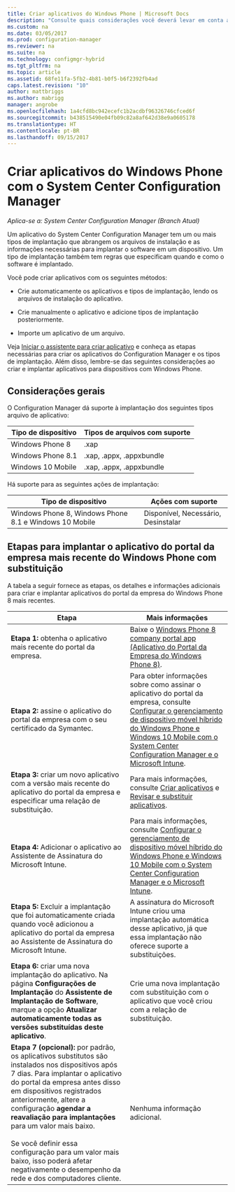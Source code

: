 ```yaml
---
title: Criar aplicativos do Windows Phone | Microsoft Docs
description: "Consulte quais considerações você deverá levar em conta ao criar e implantar aplicativos para dispositivos Windows Phone."
ms.custom: na
ms.date: 03/05/2017
ms.prod: configuration-manager
ms.reviewer: na
ms.suite: na
ms.technology: configmgr-hybrid
ms.tgt_pltfrm: na
ms.topic: article
ms.assetid: 68fe11fa-5fb2-4b81-b0f5-b6f2392fb4ad
caps.latest.revision: "10"
author: mattbriggs
ms.author: mabrigg
manager: angrobe
ms.openlocfilehash: 1a4cfd8bc942ecefc1b2acdbf96326746cfced6f
ms.sourcegitcommit: b438515490e04fb09c82a8af642d38e9a0605178
ms.translationtype: HT
ms.contentlocale: pt-BR
ms.lasthandoff: 09/15/2017
---
```

# <a name="create-windows-phone-applications-with-system-center-configuration-manager"></a>Criar aplicativos do Windows Phone com o System Center Configuration Manager

*Aplica-se a: System Center Configuration Manager (Branch Atual)*

Um aplicativo do System Center Configuration Manager tem um ou mais tipos de implantação que abrangem os arquivos de instalação e as informações necessárias para implantar o software em um dispositivo. Um tipo de implantação também tem regras que especificam quando e como o software é implantado.  

 Você pode criar aplicativos com os seguintes métodos:  

-   Crie automaticamente os aplicativos e tipos de implantação, lendo os arquivos de instalação do aplicativo.  

-   Crie manualmente o aplicativo e adicione tipos de implantação posteriormente.  

-   Importe um aplicativo de um arquivo.  

Veja [Iniciar o assistente para criar aplicativo](../../apps/deploy-use/create-applications.md#start-the-create-application-wizard) e conheça as etapas necessárias para criar os aplicativos do Configuration Manager e os tipos de implantação. Além disso, lembre-se das seguintes considerações ao criar e implantar aplicativos para dispositivos com Windows Phone.  

## <a name="general-considerations"></a>Considerações gerais  
 O Configuration Manager dá suporte à implantação dos seguintes tipos arquivo de aplicativo:  

|Tipo de dispositivo|Tipos de arquivos com suporte|  
|-----------------|---------------------|  
|Windows Phone 8|.xap|  
|Windows Phone 8.1|.xap, .appx, .appxbundle|
|Windows 10 Mobile|.xap, .appx, .appxbundle|

 Há suporte para as seguintes ações de implantação:  

|Tipo de dispositivo|Ações com suporte|  
|-----------------|-----------------------|  
|Windows Phone 8, Windows Phone 8.1 e Windows 10 Mobile|Disponível, Necessário, Desinstalar|  

## <a name="steps-to-deploy-the-latest-windows-phone-company-portal-app-with-supersedence"></a>Etapas para implantar o aplicativo do portal da empresa mais recente do Windows Phone com substituição  
 A tabela a seguir fornece as etapas, os detalhes e informações adicionais para criar e implantar aplicativos do portal da empresa do Windows Phone 8 mais recentes.  

|Etapa|Mais informações|  
|----------|----------------------|  
|**Etapa 1:** obtenha o aplicativo mais recente do portal da empresa.|Baixe o [Windows Phone 8 company portal app (Aplicativo do Portal da Empresa do Windows Phone 8)](http://go.microsoft.com/fwlink/?LinkId=268440).|  
|**Etapa 2:** assine o aplicativo do portal da empresa com o seu certificado da Symantec.|Para obter informações sobre como assinar o aplicativo do portal da empresa, consulte [Configurar o gerenciamento de dispositivo móvel híbrido do Windows Phone e Windows 10 Mobile com o System Center Configuration Manager e o Microsoft Intune](../../mdm/deploy-use/enroll-hybrid-windows.md).|  
|**Etapa 3:** criar um novo aplicativo com a versão mais recente do aplicativo do portal da empresa e especificar uma relação de substituição.|Para mais informações, consulte [Criar aplicativos](../../apps/deploy-use/create-applications.md) e [Revisar e substituir aplicativos](../../apps/deploy-use/revise-and-supersede-applications.md).|  
|**Etapa 4:** Adicionar o aplicativo ao Assistente de Assinatura do Microsoft Intune.|Para mais informações, consulte [Configurar o gerenciamento de dispositivo móvel híbrido do Windows Phone e Windows 10 Mobile com o System Center Configuration Manager e o Microsoft Intune](../../mdm/deploy-use/enroll-hybrid-windows.md).|  
|**Etapa 5:** Excluir a implantação que foi automaticamente criada quando você adicionou a aplicativo do portal da empresa ao Assistente de Assinatura do Microsoft Intune.|A assinatura do Microsoft Intune criou uma implantação automática desse aplicativo, já que essa implantação não oferece suporte a substituições.|  
|**Etapa 6:** criar uma nova implantação do aplicativo. Na página **Configurações de Implantação** do **Assistente de Implantação de Software**, marque a opção **Atualizar automaticamente todas as versões substituídas deste aplicativo**.|Crie uma nova implantação com substituição com o aplicativo que você criou com a relação de substituição.|  
|**Etapa 7 (opcional):** por padrão, os aplicativos substitutos são instalados nos dispositivos após 7 dias. Para implantar o aplicativo do portal da empresa antes disso em dispositivos registrados anteriormente, altere a configuração **agendar a reavaliação para implantações** para um valor mais baixo.<br /><br /> Se você definir essa configuração para um valor mais baixo, isso poderá afetar negativamente o desempenho da rede e dos computadores cliente.|Nenhuma informação adicional.|  
